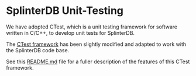 # SplinterDB Unit-Testing

We have adopted CTest, which is a unit testing framework for software written in C/C++,
to develop unit tests for SplinterDB. 

The [CTest framework](https://github.com/bvdberg/ctest) has been slightly modified and
adapted to work with the SplinterDB code base.

See this [README.md](https://github.com/bvdberg/ctest/blob/master/README.md) file for a
fuller description of the features of this CTest framework.

